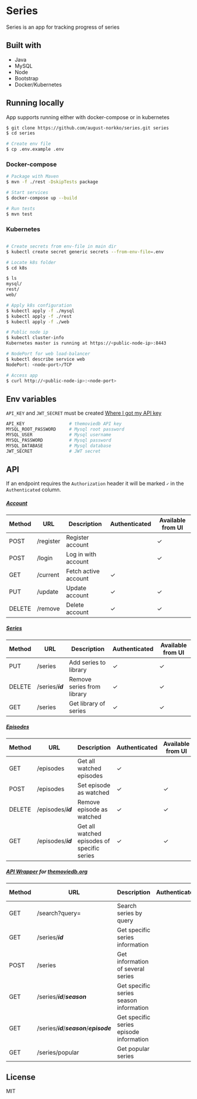 # Series
Series is an app for tracking progress of series    
## Built with
- Java
- MySQL
- Node
- Bootstrap
- Docker/Kubernetes

## Running locally
App supports running either with docker-compose or in kubernetes
```bash
$ git clone https://github.com/august-norkko/series.git series
$ cd series

# Create env file
$ cp .env.example .env
```

### Docker-compose
```bash
# Package with Maven
$ mvn -f ./rest -DskipTests package

# Start services
$ docker-compose up --build

# Run tests
$ mvn test
```

### Kubernetes
```bash

# Create secrets from env-file in main dir
$ kubectl create secret generic secrets --from-env-file=.env

# Locate k8s folder
$ cd k8s

$ ls
mysql/
rest/
web/ 

# Apply k8s configuration
$ kubectl apply -f ./mysql
$ kubectl apply -f ./rest
$ kubectl apply -f ./web

# Public node ip
$ kubectl cluster-info
Kubernetes master is running at https://<public-node-ip>:8443

# NodePort for web load-balancer
$ kubectl describe service web
NodePort: <node-port>/TCP

# Access app
$ curl http://<public-node-ip>:<node-port>

```
## Env variables
`API_KEY` and `JWT_SECRET` must be created [Where I got my API key](https://www.themoviedb.org/faq/api?language=en-US)

```bash
API_KEY                 # themoviedb API key
MYSQL_ROOT_PASSWORD     # Mysql root password
MYSQL_USER              # Mysql username
MYSQL_PASSWORD          # Mysql password
MYSQL_DATABASE          # Mysql database
JWT_SECRET              # JWT secret
```

## API
If an endpoint requires the `Authorization` header it will be marked `✓` in the `Authenticated` column.
##### [Account](https://github.com/august-norkko/series/blob/master/rest/src/main/java/net/series/rest/api/account/controller/AccountController.java)
| Method | URL       | Description    | Authenticated | Available from UI | 
|--------|-----------|---------------|------------------|-------------- |
| POST   | /register | Register account |  | ✓ |  
| POST   | /login | Log in with account |  | ✓ |  
| GET   | /current | Fetch active account | ✓ |  |  
| PUT   | /update | Update account | ✓ | ✓ |  
| DELETE   | /remove | Delete account | ✓ | ✓ |  

##### [Series](https://github.com/august-norkko/series/blob/master/rest/src/main/java/net/series/rest/api/series/controller/SeriesController.java)
| Method | URL       | Description    | Authenticated | Available from UI | 
|--------|-----------|---------------|------------------|-------------- |
| PUT   | /series   | Add series to library  |   ✓ |  ✓ |  
| DELETE   | /series/**_id_**   | Remove series from library  |   ✓ |  ✓ |  
| GET    | /series   | Get library of series  |   ✓ |  ✓ |  

##### [Episodes](https://github.com/august-norkko/series/blob/master/rest/src/main/java/net/series/rest/api/episode/controller/EpisodeController.java)
| Method | URL       | Description    | Authenticated | Available from UI | 
|--------|-----------|---------------|------------------|-------------- |
| GET    | /episodes   |  Get all watched episodes  |  ✓ |  |  
| POST    | /episodes   |  Set episode as watched    |  ✓ | ✓ |  
| DELETE    | /episodes/**_id_**   |  Remove episode as watched    |  ✓ | ✓ |  
| GET   | /episodes/**_id_**   |  Get all watched episodes of specific series |  ✓ | ✓ |  

##### [API Wrapper](https://github.com/august-norkko/series/blob/master/rest/src/main/java/net/series/rest/http/controller/HttpController.java) for [themoviedb.org](https://developers.themoviedb.org/3)
| Method | URL       | Description    | Authenticated | Available from UI | 
|--------|-----------|---------------|--------------- | ----------------| 
| GET | /search?query= | Search series by query |   |   |
| GET | /series/**_id_** | Get specific series information   |   | |
| POST | /series | Get information of several series   |   | |
| GET | /series/**_id_**/**_season_** | Get specific series season information |   | |
| GET | /series/**_id_**/**_season_**/**_episode_** | Get specific series episode information   |   | |
| GET | /series/popular | Get popular series   |   |  |

## License
MIT